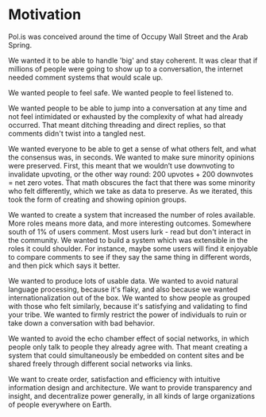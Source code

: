 # Motivation

Pol.is was conceived around the time of Occupy Wall Street and the Arab Spring.

We wanted it to be able to handle 'big' and stay coherent. It was clear that if millions of people were going to show up to a conversation, the internet needed comment systems that would scale up.

We wanted people to feel safe.
We wanted people to feel listened to.

We wanted people to be able to jump into a conversation at any time and not feel intimidated or exhausted by the complexity of what had already occurred.
That meant ditching threading and direct replies, so that comments didn't twist into a tangled nest.

We wanted everyone to be able to get a sense of what others felt, and what the consensus was, in seconds.
We wanted to make sure minority opinions were preserved.
First, this meant that we wouldn’t use downvoting to invalidate upvoting, or the other way round: 200 upvotes + 200 downvotes = net zero votes.
That math obscures the fact that there was some minority who felt differently, which we take as data to preserve.
As we iterated, this took the form of creating and showing opinion groups.

We wanted to create a system that increased the number of roles available.
More roles means more data, and more interesting outcomes.
Somewhere south of 1% of users comment.
Most users lurk - read but don't interact in the community.
We wanted to build a system which was extensible in the roles it could shoulder.
For instance, maybe some users will find it enjoyable to compare comments to see if they say the same thing in different words, and then pick which says it better.

We wanted to produce lots of usable data.
We wanted to avoid natural language processing, because it's flaky, and also because we wanted internationalization out of the box.
We wanted to show people as grouped with those who felt similarly, because it's satisfying and validating to find your tribe.
We wanted to firmly restrict the power of individuals to ruin or take down a conversation with bad behavior.

We wanted to avoid the echo chamber effect of social networks, in which people only talk to people they already agree with.
That meant creating a system that could simultaneously be embedded on content sites and be shared freely through different social networks via links.

We want to create order, satisfaction and efficiency with intuitive information design and architecture.
We want to provide transparency and insight, and decentralize power generally, in all kinds of large organizations of people everywhere on Earth.
